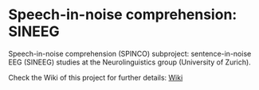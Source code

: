 # Speech-in-noise comprehension: SINEEG
Speech-in-noise comprehension (SPINCO) subproject: sentence-in-noise EEG (SINEEG) studies at the Neurolinguistics group (University of Zurich). 

Check the Wiki of this project for further details: 
[Wiki](https://github.com/Neuroling/SPINCO_SINEEG/wiki) 
